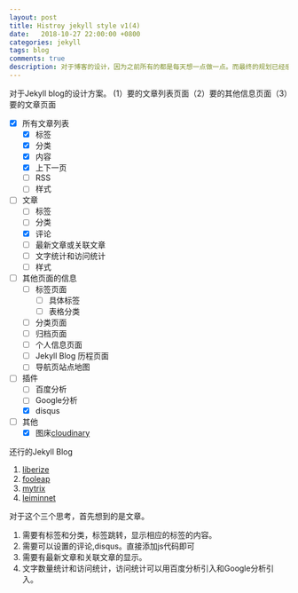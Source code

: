 ```yaml
---
layout: post
title: Histroy jekyll style v1(4)
date:   2018-10-27 22:00:00 +0800
categories: jekyll
tags: blog
comments: true
description: 对于博客的设计，因为之前所有的都是每天想一点做一点。而最终的规划已经感觉做好了，所以，我觉得之后应该写个最终版本，之后对于设计就不再写每天做了什么的了,而是在最终版本修改。
---
```

对于Jekyll blog的设计方案。
(1）要的文章列表页面（2）要的其他信息页面（3）要的文章页面
- [x] 所有文章列表
    - [x] 标签
    - [x] 分类
    - [x] 内容
    - [x] 上下一页
    - [ ] RSS
    - [ ] 样式
- [ ] 文章
    - [ ] 标签
    - [ ] 分类
    - [x] 评论
    - [ ] 最新文章或关联文章
    - [ ] 文字统计和访问统计
    - [ ] 样式
- [ ] 其他页面的信息
    - [ ] 标签页面
        - [ ] 具体标签
        - [ ] 表格分类
    - [ ] 分类页面
    - [ ] 归档页面
    - [ ] 个人信息页面
    - [ ] Jekyll Blog 历程页面
    - [ ] 导航页站点地图
- [ ] 插件
    - [ ] 百度分析
    - [ ] Google分析
    - [x] disqus
- [ ] 其他
    - [x] 图床[cloudinary](https://cloudinary.com)

还行的Jekyll Blog
1. [liberize][bg1]
2. [fooleap][bg2]
3. [mytrix][bg3]
4. [leiminnet][bg4]

<!-- more -->
对于这个三个思考，首先想到的是文章。
1. 需要有标签和分类，标签跳转，显示相应的标签的内容。
2. 需要可以设置的评论,disqus。直接添加js代码即可
3. 需要有最新文章和关联文章的显示。
4. 文字数量统计和访问统计，访问统计可以用百度分析引入和Google分析引入。



[bg1]: http://liberize.github.io/ "很不错的一个网站"
[bg2]: https://blog.fooleap.org/
[bg3]: https://mytrix.in/
[bg4]: http://leiminnet.cn
